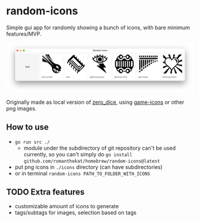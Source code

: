 # random-icons
Simple gui app for randomly showing a bunch of icons, with bare minimum features/MVP.

![screenshot](./screenshot.png)

Originally made as local version of [zero_dice](https://tangent-zero.com/zero_dice/zero_dice.htm), using [game-icons](https://game-icons.net/) or other png images.  

## How to use
- `go run src ./`
  - module under the subdirectory of git repository can't be used currently, so you can't simply do `go install github.com/romanthekat/homebrew/random-icons@latest`
- put png icons in `./icons` directory (can have subdirectories)
- or in terminal `random-icons PATH_TO_FOLDER_WITH_ICONS`

## TODO Extra features
- customizable amount of icons to generate
- tags/subtags for images, selection based on tags